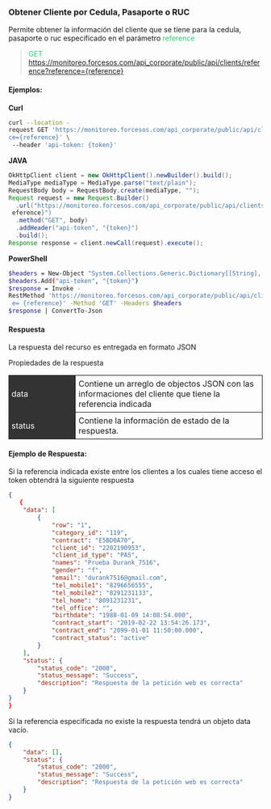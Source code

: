 ### Obtener Cliente por Cedula, Pasaporte o RUC

Permite obtener la información del cliente que se tiene para la cedula, pasaporte o ruc especificado en 
el parámetro <span style="color:#2ECC71">reference</span> 



> <span style="color:#2ECC71">GET</span> https://monitoreo.forcesos.com/api_corporate/public/api/clients/reference?reference={reference} 

#### Ejemplos:
__Curl__
```bash
curl --location -
request GET 'https://monitoreo.forcesos.com/api_corporate/public/api/clients/reference?referen
ce={reference}' \ 
 --header 'api-token: {token}' 
```

__JAVA__
```java
OkHttpClient client = new OkHttpClient().newBuilder().build(); 
MediaType mediaType = MediaType.parse("text/plain"); 
RequestBody body = RequestBody.create(mediaType, ""); 
Request request = new Request.Builder() 
  .url("https://monitoreo.forcesos.com/api_corporate/public/api/clients/reference?reference={r
 eference}") 
  .method("GET", body) 
  .addHeader("api-token", "{token}") 
  .build(); 
Response response = client.newCall(request).execute();
```

__PowerShell__
```bash
$headers = New-Object "System.Collections.Generic.Dictionary[[String],[String]]" 
$headers.Add("api-token", "{token}") 
$response = Invoke -
RestMethod 'https://monitoreo.forcesos.com/api_corporate/public/api/clients/reference?referenc
 e= {reference}' -Method 'GET' -Headers $headers 
$response | ConvertTo-Json 
```

#### Respuesta

La respuesta del recurso es entregada en formato JSON

Propiedades de la respuesta 

<table style="border-collapse:collapse; width:100%;">
  <tr>
    <td style="background:#333; color:#fff; padding:6px; width:120px;">data</td>
    <td style="border:1px solid #000; padding:6px;">Contiene un arreglo de objectos JSON con las informaciones del cliente que tiene la referencia indicada</td>
  </tr>
  <tr>
    <td style="background:#333; color:#fff; padding:6px;">status</td>
    <td style="border:1px solid #000; padding:6px;">Contiene la información de estado de la respuesta.</td>
  </tr>
</table>

#### Ejemplo de Respuesta:

Si la referencia indicada existe entre los clientes a los cuales tiene acceso el token obtendrá la siguiente 
respuesta 

```json
{ 
   { 
    "data": [ 
        { 
            "row": "1", 
            "category_id": "119", 
            "contract": "E5BD0A70", 
            "client_id": "2202190953", 
            "client_id_type": "PAS", 
            "names": "Prueba Durank_7516", 
            "gender": "f", 
            "email": "durank7516@gmail.com", 
            "tel_mobile1": "8296656555", 
            "tel_mobile2": "8291231133", 
            "tel_home": "8091231231", 
            "tel_office": "", 
            "birthdate": "1988-01-09 14:08:54.000", 
            "contract_start": "2019-02-22 13:54:26.173", 
            "contract_end": "2099-01-01 11:50:00.000", 
            "contract_status": "active" 
        } 
    ], 
    "status": { 
        "status_code": "2000", 
        "status_message": "Success", 
        "description": "Respuesta de la petición web es correcta" 
    } 
} 
}
```

Si la referencia especificada no existe la respuesta tendrá un objeto data vacío. 

```json
{ 
    "data": [], 
    "status": { 
        "status_code": "2000", 
        "status_message": "Success", 
        "description": "Respuesta de la petición web es correcta" 
    } 
} 
```